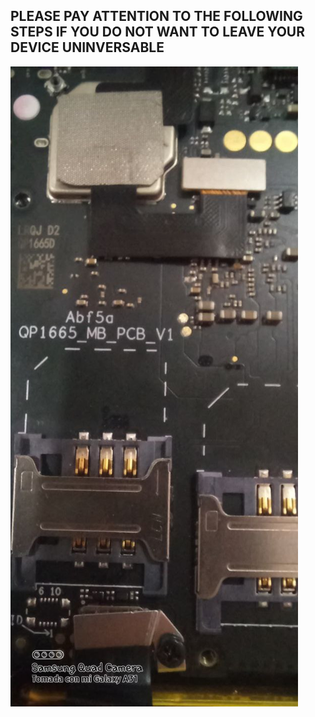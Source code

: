 ## PLEASE PAY ATTENTION TO THE FOLLOWING STEPS IF YOU DO NOT WANT TO LEAVE YOUR DEVICE UNINVERSABLE

![](https://github.com/niko-forte/sunmi_mods/blob/main/tutorials/TestPoint_1.png)
